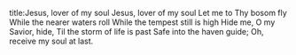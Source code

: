title:Jesus, lover of my soul
Jesus, lover of my soul 
Let me to Thy bosom fly 
While the nearer waters roll 
While the tempest still is high 
Hide me, O my Savior, hide, 
Til the storm of life is past 
Safe into the haven guide; 
Oh, receive my soul at last.